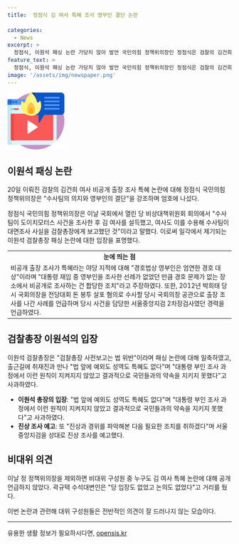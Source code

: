 ```yaml
---
title:  정점식 김 여사 특혜 조사 영부인 결단 논란

categories:
  - News
excerpt: >
  정점식, 이원석 패싱 논란 가당치 않아 발언 국민의힘 정책위의장인 정점식은 검찰의 김건희 여사 비공개 출장 조사 특혜 논란에 대해 수사팀의 의지와 영부인의 결단을 강조하며 지지했다. 이에 대해 이원석 검찰총장은 검찰총장에게 사전 보고를 하게 되면 담당 검사가 검찰청법을 위반하게 된다며 논란을 일축했고, 서울중앙지검을 상대로 진상 조사를 예고했다. 논란에 대한 정치인들의 입장은 분분하며, 국민의힘은 해당 논란에 대한 입장을 제시하지 않았다.
feature_text: >
  정점식, 이원석 패싱 논란 가당치 않아 발언 국민의힘 정책위의장인 정점식은 검찰의 김건희 여사 비공개 출장 조사 특혜 논란에 대해 수사팀의 의지와 영부인의 결단을 강조하며 지지했다. 이에 대해 이원석 검찰총장은 검찰총장에게 사전 보고를 하게 되면 담당 검사가 검찰청법을 위반하게 된다며 논란을 일축했고, 서울중앙지검을 상대로 진상 조사를 예고했다. 논란에 대한 정치인들의 입장은 분분하며, 국민의힘은 해당 논란에 대한 입장을 제시하지 않았다.
image: '/assets/img/newspaper.png'
---
```


<p><img src="/assets/img/news.png" alt="rentncar 속보" /></p>

<h2 data-ke-size="size26">이원석 패싱 논란</h2>

<p>20일 이뤄진 검찰의 김건희 여사 비공개 출장 조사 특혜 논란에 대해 정점식 국민의힘 정책위의장은 "수사팀의 의지와 영부인의 결단"을 강조하며 엄호에 나섰다.</p>

<p data-ke-size="size16">정점식 국민의힘 정책위의장은 이날 국회에서 열린 당 비상대책위원회 회의에서 "수사팀이 도이치모터스 사건을 조사한 후 김 여사를 설득했고, 여사도 이를 수용해 수사팀이 대면조사 사실을 검찰총장에게 보고했던 것"이라고 말했다. 이로써 일각에서 제기되는 이원석 검찰총장 패싱 논란에 대한 입장을 표명했다.</p>

<table>
  <tr>
    <td style="text-align: center; height: 17px;"><b>눈에 띄는 점</b></td>
  </tr>
  <tr>
    <td>비공개 출장 조사가 특혜라는 야당 지적에 대해 "경호법상 영부인은 엄연한 경호 대상"이라며 "대통령 재임 중 영부인을 조사한 선례가 없었던 만큼 경호 문제가 없는 장소에서 비공개로 조사하는 건 합당한 조치"라고 주장하였다. 또한, 2012년 박희태 당시 국회의장을 전당대회 돈 봉투 살포 혐의로 수사할 당시 국회의장 공관으로 출장 조사를 나간 사례를 언급하며 당시 사건을 담당한 서울중앙지검 2차장검사였던 경력을 언급하였다.</td>
  </tr>
</table>

<h2 data-ke-size="size26">검찰총장 이원석의 입장</h2>

<p>이원석 검찰총장은 "검찰총장 사전보고는 법 위반"이라며 패싱 논란에 대해 일축하였고, 출근길에 취재진과 만나 "법 앞에 예외도 성역도 특혜도 없다"며 "대통령 부인 조사 과정에서 이런 원칙이 지켜지지 않았고 결과적으로 국민들과의 약속을 지키지 못했다"고 사과하였다.</p>

<ul>
  <li><b>이원석 총장의 입장</b>: "법 앞에 예외도 성역도 특혜도 없다"며 "대통령 부인 조사 과정에서 이런 원칙이 지켜지지 않았고 결과적으로 국민들과의 약속을 지키지 못했다"고 사과하였다.</li>
  <li><b>진상 조사 예고</b>: 또 "진상과 경위를 파악해본 다음 필요한 조치를 취하겠다"며 서울중앙지검을 상대로 진상 조사를 예고했다.</li>
</ul>

<h2 data-ke-size="size26">비대위 의견</h2>

<p>이날 정 정책위의장을 제외하면 비대위 구성원 중 누구도 김 여사 특혜 논란에 대해 공개 언급하지 않았다. 곽규택 수석대변인은 "당 입장도 없었고 논의도 없었다"고 거리를 뒀다.</p>

<p data-ke-size="size16">이번 논란과 관련해 대위 구성원들은 전반적인 의견이 잘 드러나지 않는 모습이다.</p>

<hr>
유용한 생활 정보가 필요하시다면, <a href="https://opensis.kr" rel="dofollow">opensis.kr</a>


